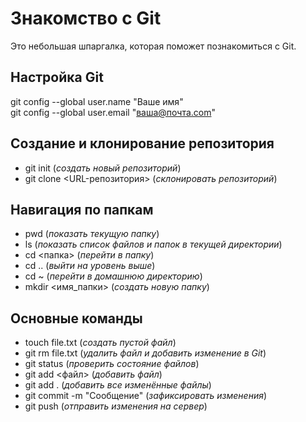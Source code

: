 # Знакомство с Git
Это небольшая шпаргалка, которая поможет познакомиться с Git.

## Настройка Git
git config --global user.name "Ваше имя"  
git config --global user.email "ваша@почта.com" 

## Создание и клонирование репозитория
- git init (*создать новый репозиторий*)
- git clone <URL-репозитория>  (*склонировать репозиторий*)

## Навигация по папкам
- pwd (*показать текущую папку*)  
- ls (*показать список файлов и папок в текущей директории*) 
- cd <папка> (*перейти в папку*)
- cd .. (*выйти на уровень выше*)
- cd ~ (*перейти в домашнюю директорию*)
- mkdir <имя_папки> (*создать новую папку*)

## Основные команды
- touch file.txt (*создать пустой файл*)
- git rm file.txt (*удалить файл и добавить изменение в Git*)
- git status (*проверить состояние файлов*)
- git add <файл> (*добавить файл*)
- git add . (*добавить все изменённые файлы*)
- git commit -m "Сообщение" (*зафиксировать изменения*)
- git push (*отправить изменения на сервер*) 
